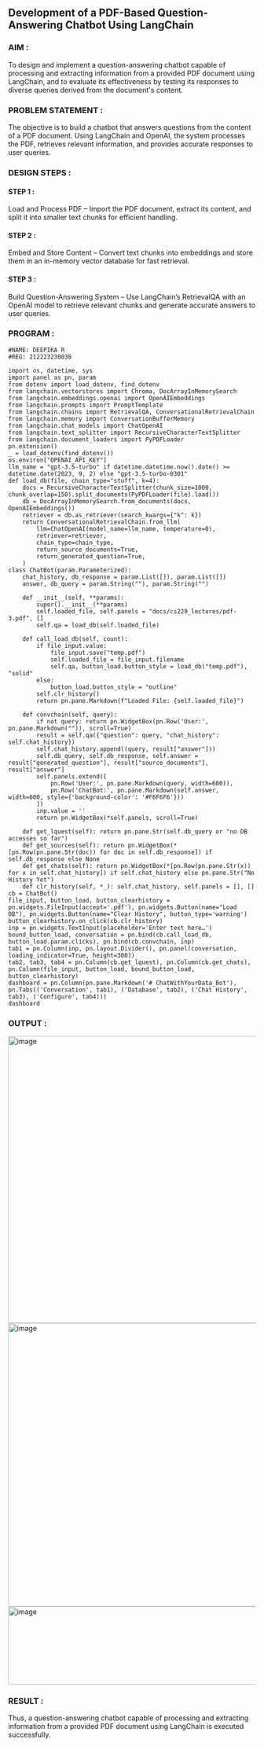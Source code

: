 ## Development of a PDF-Based Question-Answering Chatbot Using LangChain 

### AIM :
To design and implement a question-answering chatbot capable of processing and extracting information from a provided PDF document using LangChain, and to evaluate its effectiveness by testing its responses to diverse queries derived from the document's content.

### PROBLEM STATEMENT :
The objective is to build a chatbot that answers questions from the content of a PDF document. Using LangChain and OpenAI, the system processes the PDF, retrieves relevant information, and provides accurate responses to user queries.

### DESIGN STEPS :
#### STEP 1 :
Load and Process PDF – Import the PDF document, extract its content, and split it into smaller text chunks for efficient handling.
#### STEP 2 :
Embed and Store Content – Convert text chunks into embeddings and store them in an in-memory vector database for fast retrieval.
#### STEP 3 :
Build Question-Answering System – Use LangChain’s RetrievalQA with an OpenAI model to retrieve relevant chunks and generate accurate answers to user queries.

### PROGRAM :
```
#NAME: DEEPIKA R
#REG: 212223230038

import os, datetime, sys
import panel as pn, param
from dotenv import load_dotenv, find_dotenv
from langchain.vectorstores import Chroma, DocArrayInMemorySearch
from langchain.embeddings.openai import OpenAIEmbeddings
from langchain.prompts import PromptTemplate
from langchain.chains import RetrievalQA, ConversationalRetrievalChain
from langchain.memory import ConversationBufferMemory
from langchain.chat_models import ChatOpenAI
from langchain.text_splitter import RecursiveCharacterTextSplitter
from langchain.document_loaders import PyPDFLoader
pn.extension()
_ = load_dotenv(find_dotenv())
os.environ["OPENAI_API_KEY"]
llm_name = "gpt-3.5-turbo" if datetime.datetime.now().date() >= datetime.date(2023, 9, 2) else "gpt-3.5-turbo-0301"
def load_db(file, chain_type="stuff", k=4):
    docs = RecursiveCharacterTextSplitter(chunk_size=1000, chunk_overlap=150).split_documents(PyPDFLoader(file).load())
    db = DocArrayInMemorySearch.from_documents(docs, OpenAIEmbeddings())
    retriever = db.as_retriever(search_kwargs={"k": k})
    return ConversationalRetrievalChain.from_llm(
        llm=ChatOpenAI(model_name=llm_name, temperature=0),
        retriever=retriever,
        chain_type=chain_type,
        return_source_documents=True,
        return_generated_question=True,
    )
class ChatBot(param.Parameterized):
    chat_history, db_response = param.List([]), param.List([])
    answer, db_query = param.String(""), param.String("")

    def __init__(self, **params):
        super().__init__(**params)
        self.loaded_file, self.panels = "docs/cs229_lectures/pdf-3.pdf", []
        self.qa = load_db(self.loaded_file)

    def call_load_db(self, count):
        if file_input.value:
            file_input.save("temp.pdf")
            self.loaded_file = file_input.filename
            self.qa, button_load.button_style = load_db("temp.pdf"), "solid"
        else:
            button_load.button_style = "outline"
        self.clr_history()
        return pn.pane.Markdown(f"Loaded File: {self.loaded_file}")

    def convchain(self, query):
        if not query: return pn.WidgetBox(pn.Row('User:', pn.pane.Markdown("")), scroll=True)
        result = self.qa({"question": query, "chat_history": self.chat_history})
        self.chat_history.append((query, result["answer"]))
        self.db_query, self.db_response, self.answer = result["generated_question"], result["source_documents"], result["answer"]
        self.panels.extend([
            pn.Row('User:', pn.pane.Markdown(query, width=600)),
            pn.Row('ChatBot:', pn.pane.Markdown(self.answer, width=600, style={'background-color': '#F6F6F6'}))
        ])
        inp.value = ''
        return pn.WidgetBox(*self.panels, scroll=True)

    def get_lquest(self): return pn.pane.Str(self.db_query or "no DB accesses so far")
    def get_sources(self): return pn.WidgetBox(*[pn.Row(pn.pane.Str(doc)) for doc in self.db_response]) if self.db_response else None
    def get_chats(self): return pn.WidgetBox(*[pn.Row(pn.pane.Str(x)) for x in self.chat_history]) if self.chat_history else pn.pane.Str("No History Yet")
    def clr_history(self, *_): self.chat_history, self.panels = [], []
cb = ChatBot()
file_input, button_load, button_clearhistory = pn.widgets.FileInput(accept='.pdf'), pn.widgets.Button(name="Load DB"), pn.widgets.Button(name="Clear History", button_type='warning')
button_clearhistory.on_click(cb.clr_history)
inp = pn.widgets.TextInput(placeholder='Enter text here…')
bound_button_load, conversation = pn.bind(cb.call_load_db, button_load.param.clicks), pn.bind(cb.convchain, inp)
tab1 = pn.Column(inp, pn.layout.Divider(), pn.panel(conversation, loading_indicator=True, height=300))
tab2, tab3, tab4 = pn.Column(cb.get_lquest), pn.Column(cb.get_chats), pn.Column(file_input, button_load, bound_button_load, button_clearhistory)
dashboard = pn.Column(pn.pane.Markdown('# ChatWithYourData_Bot'), pn.Tabs(('Conversation', tab1), ('Database', tab2), ('Chat History', tab3), ('Configure', tab4)))
dashboard

```
### OUTPUT :
<img width="1036" height="584" alt="image" src="https://github.com/user-attachments/assets/190c8e86-a9a7-44ab-9a38-ceb6c6930f1b" />
<img width="942" height="577" alt="image" src="https://github.com/user-attachments/assets/539f80de-3403-4b4d-a9ec-6852d5aef003" />
<img width="872" height="159" alt="image" src="https://github.com/user-attachments/assets/185bedc9-e34b-43bb-9d1c-0bb8a944dfe3" />

### RESULT :
Thus, a question-answering chatbot capable of processing and extracting information from a provided PDF document using LangChain is executed successfully.
